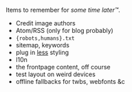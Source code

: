 Items to remember for *some time later™*.

 * Credit image authors
 * Atom/RSS (only for blog probably)
 * `{robots,humans}.txt`
 * sitemap, keywords
 * plug in [less](http://lesscss.org/) styling
 * l10n
 * the frontpage content, off course
 * test layout on weird devices
 * offline fallbacks for twbs, webfonts &c
